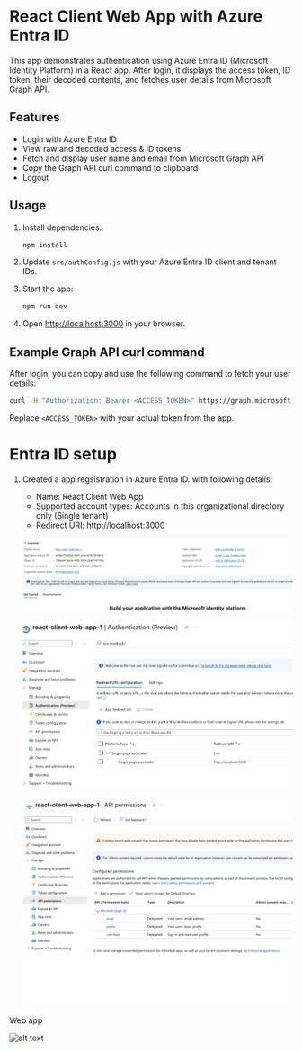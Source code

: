 # React Client Web App with Azure Entra ID

This app demonstrates authentication using Azure Entra ID (Microsoft Identity Platform) in a React app.
After login, it displays the access token, ID token, their decoded contents, and fetches user details from Microsoft Graph API.

## Features

- Login with Azure Entra ID
- View raw and decoded access & ID tokens
- Fetch and display user name and email from Microsoft Graph API
- Copy the Graph API curl command to clipboard
- Logout

## Usage

1. Install dependencies:

   ```bash
   npm install
   ```

2. Update `src/authConfig.js` with your Azure Entra ID client and tenant IDs.

3. Start the app:

   ```bash
   npm run dev
   ```

4. Open [http://localhost:3000](http://localhost:3000) in your browser.

## Example Graph API curl command

After login, you can copy and use the following command to fetch your user details:

```bash
curl -H "Authorization: Bearer <ACCESS_TOKEN>" https://graph.microsoft.com/v1.0/me
```

Replace `<ACCESS_TOKEN>` with your actual token from the app.



# Entra ID setup

1. Created a app regsistration in Azure Entra ID. with following details:
   - Name: React Client Web App
   - Supported account types: Accounts in this organizational directory only (Single tenant)
   - Redirect URI: http://localhost:3000

   ![alt text](image.png)

   ![alt text](image-1.png)

   ![alt text](image-2.png)


Web app 

![alt text](client-app-output.png)